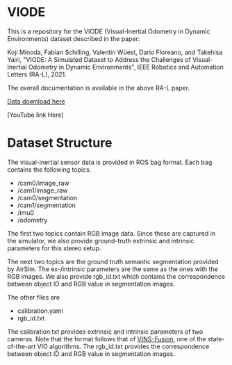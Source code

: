 # VIODE
This is a repository for the VIODE (Visual-Inertial Odometry in Dynamic Environments) dataset described in the paper:

Koji Minoda, Fabian Schilling, Valentin Wüest, Dario Floreano, and Takehisa Yairi, "VIODE: A Simulated Dataset to Address the Challenges of Visual-Inertial Odometry in Dynamic Environments", IEEE Robotics and Automation Letters (RA-L), 2021.

The overall documentation is available in the above RA-L paper. 

[Data download here](https://zenodo.org/record/4493401)

[YouTube link Here]

# Dataset Structure
The visual-inertial sensor data is provided in ROS bag format. Each bag contains the following topics.
- /cam0/image_raw
- /cam1/image_raw
- /cam0/segmentation
- /cam1/segmentation
- /imu0
- /odometry

The first two topics contain RGB image data. Since these are captured in the simulator, we also provide ground-truth extrinsic and intrinsic parameters for this stereo setup.

The next two topics are the ground truth semantic segmentation provided by AirSim. 
The ex-/intrinsic parameters are the same as the ones with the RGB images. 
We also provide rgb_id.txt which contains the correspondence between object ID and RGB value in segmentation images.

The other files are
- calibration.yaml
- rgb_id.txt

The calibration.txt provides extrinsic and intrinsic parameters of two cameras. 
Note that the format follows that of [VINS-Fusion](https://github.com/HKUST-Aerial-Robotics/VINS-Fusion), one of the state-of-the-art VIO algorithms.
The rgb_id.txt provides the correspondence between object ID and RGB value in segmentation images.

